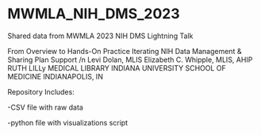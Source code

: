 # MWMLA_NIH_DMS_2023
Shared data from MWMLA 2023 NIH DMS Lightning Talk

From Overview to Hands-On Practice
Iterating NIH Data Management & Sharing Plan Support /n
Levi Dolan, MLIS 
Elizabeth C. Whipple, MLIS, AHIP
RUTH LILLy MEDICAL LIBRARY
INDIANA UNIVERSITY SCHOOL OF MEDICINE
INDIANAPOLIS, IN

Repository Includes:

-CSV file with raw data

-python file with visualizations script
